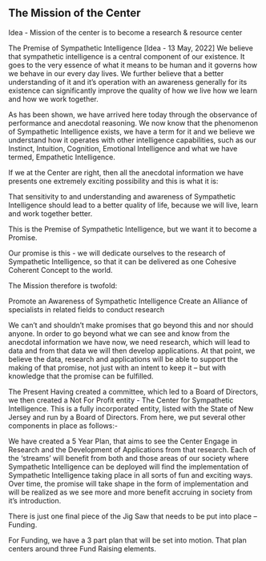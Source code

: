 ## The Mission of the Center

Idea - Mission of the center is to become a research & resource center

The Premise of Sympathetic Intelligence
[Idea - 13 May, 2022]
We believe that sympathetic intelligence is a central component of our existence. It goes to the very essence of what it means to be human and it governs how we behave in our every day lives.
We further believe that a better understanding of it and it’s operation with an awareness generally for its existence can significantly improve the quality of how we live how we learn and how we work together.

As has been shown, we have arrived here today through the observance of performance and anecdotal reasoning. We now know that the phenomenon of Sympathetic Intelligence exists, we have a term for it and we believe we understand how it operates with other intelligence capabilities, such as our Instinct, Intuition, Cognition, Emotional Intelligence and what we have termed, Empathetic Intelligence.

If we at the Center are right, then all the anecdotal information we have presents one extremely exciting possibility and this is what it is:

That sensitivity to and understanding and awareness of Sympathetic Intelligence should lead to a better quality of life, because we will live, learn and work together better. 

This is the Premise of Sympathetic Intelligence, but we want it to become a Promise.

Our promise is this - we will dedicate ourselves to the research of Sympathetic Intelligence, so that it can be delivered as one Cohesive Coherent Concept to the world. 

The Mission therefore is twofold:

Promote an Awareness of Sympathetic Intelligence
Create an Alliance of specialists in related fields to conduct research

We can’t and shouldn’t make promises that go beyond this and nor should anyone. In order to go beyond what we can see and know from the anecdotal information we have now, we need research, which will lead to data and from that data we will then develop applications. At that point, we believe the data, research and applications will be able to support the making of that promise, not just with an intent to keep it – but with knowledge that the promise can be fulfilled.

The Present
Having created a committee, which led to a Board of Directors, we then created a Not For Profit entity - The Center for Sympathetic Intelligence. This is a fully incorporated entity, listed with the State of New Jersey and run by a Board of Directors. From here, we put several other components in place as follows:-

We have created a 5 Year Plan, that aims to see the Center Engage in Research and the Development of Applications from that research. Each of the ‘streams’ will benefit from both and those areas of our society where Sympathetic Intelligence can be deployed will find the implementation of Sympathetic Intelligence taking place in all sorts of fun and exciting ways. Over time, the promise will take shape in the form of implementation and will be realized as we see more and more benefit accruing in society from it’s introduction.

There is just one final piece of the Jig Saw that needs to be put into place – Funding.

For Funding, we have a 3 part plan that will be set into motion. That plan centers around three Fund Raising elements.
